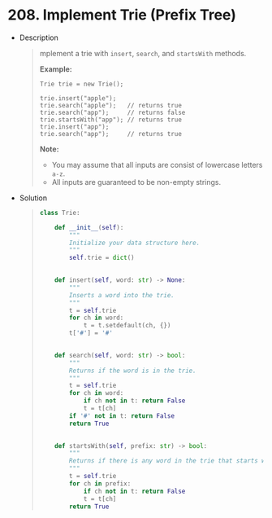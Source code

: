 # 208. Implement Trie (Prefix Tree)

- Description

  > mplement a trie with `insert`, `search`, and `startsWith` methods.
  >
  > **Example:**
  >
  > ```
  > Trie trie = new Trie();
  > 
  > trie.insert("apple");
  > trie.search("apple");   // returns true
  > trie.search("app");     // returns false
  > trie.startsWith("app"); // returns true
  > trie.insert("app");   
  > trie.search("app");     // returns true
  > ```
  >
  > **Note:**
  >
  > - You may assume that all inputs are consist of lowercase letters `a-z`.
  > - All inputs are guaranteed to be non-empty strings.

- Solution

  > ```python
  > class Trie:
  > 
  >     def __init__(self):
  >         """
  >         Initialize your data structure here.
  >         """
  >         self.trie = dict()
  >         
  > 
  >     def insert(self, word: str) -> None:
  >         """
  >         Inserts a word into the trie.
  >         """
  >         t = self.trie
  >         for ch in word:
  >             t = t.setdefault(ch, {})
  >         t['#'] = '#'
  >         
  > 
  >     def search(self, word: str) -> bool:
  >         """
  >         Returns if the word is in the trie.
  >         """
  >         t = self.trie
  >         for ch in word:
  >             if ch not in t: return False
  >             t = t[ch]
  >         if '#' not in t: return False
  >         return True
  >         
  > 
  >     def startsWith(self, prefix: str) -> bool:
  >         """
  >         Returns if there is any word in the trie that starts with the given prefix.
  >         """
  >         t = self.trie
  >         for ch in prefix:
  >             if ch not in t: return False
  >             t = t[ch]
  >         return True
  > ```

  